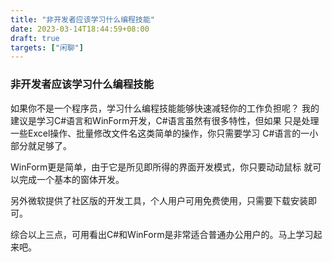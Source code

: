 ```yaml
---
title: "非开发者应该学习什么编程技能"
date: 2023-03-14T18:44:59+08:00
draft: true
targets: ["闲聊"]
---
```


### 非开发者应该学习什么编程技能

如果你不是一个程序员，学习什么编程技能能够快速减轻你的工作负担呢？
我的建议是学习C#语言和WinForm开发，C#语言虽然有很多特性，但如果
只是处理一些Excel操作、批量修改文件名这类简单的操作，你只需要学习
C#语言的一小部分就足够了。

WinForm更是简单，由于它是所见即所得的界面开发模式，你只要动动鼠标
就可以完成一个基本的窗体开发。

另外微软提供了社区版的开发工具，个人用户可用免费使用，只需要下载安装即可。

综合以上三点，可用看出C#和WinForm是非常适合普通办公用户的。马上学习起来吧。


